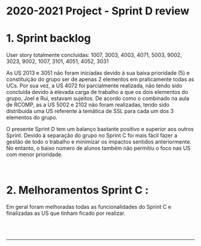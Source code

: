 # 2020-2021 Project - Sprint D review

# 1. Sprint backlog

User story totalmente concluídas:
1007, 3003, 4003, 4071, 5003, 9002, 3023, 9002, 1007, 3101, 4051, 4052, 3031

As US 2013 e 3051 não foram iniciadas devido à sua baixa prioridade (5) e constituição do grupo ser de apenas 2 elementos em praticamente todas as UCs. Por sua vez, a US 4072 foi parcialmente realizada, não tendo sido concluída devido à elevada carga de trabalho a que os dois elementos do grupo, Joel e Rui, estavam sujeitos.
De acordo como o combinado na aula de RCOMP, as a US 5002 e 2102 não foram realizadas, tendo sido distribuída uma US referente à temática de SSL para cada um dos 3 elementos do grupo.

O presente Sprint D tem um balanço bastante positivo e superior aos outros Sprint. Devido à separação do grupo no Sprint C foi mais fácil fazer a gestão de todo o trabalho e minimizar os impactos sentidos anteriormente. No entanto, o baixo número de alunos também não permitiu o foco nas US com menor prioridade.

<br/>

# 2. Melhoramentos Sprint C :

Em geral foram melhoradas todas as funcionalidades do Sprint C e finalizadas as US que tinham ficado por realizar.

<br/>

<br/>

---

